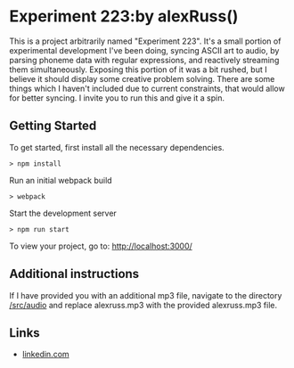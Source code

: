 # Experiment 223:by alexRuss()

This is a project arbitrarily named "Experiment 223". It's a small portion of experimental development I've been doing, syncing ASCII art to audio, by parsing phoneme data with regular expressions, and reactively streaming them simultaneously. Exposing this portion of it was a bit rushed, but I believe it should display some creative problem solving.  There are some things which I haven't included due to current constraints, that would allow for better syncing. I invite you to run this and give it a spin.  

## Getting Started

To get started, first install all the necessary dependencies.
```
> npm install
```

Run an initial webpack build
```
> webpack
```

Start the development server
```
> npm run start
```

To view your project, go to: [http://localhost:3000/](http://localhost:3000/)

## Additional instructions

If I have provided you with an additional mp3 file, navigate to the directory [/src/audio](../master/src/audio) and replace alexruss.mp3 with the provided alexruss.mp3 file.

## Links

- [linkedin.com](https://www.linkedin.com/in/alexruss/)